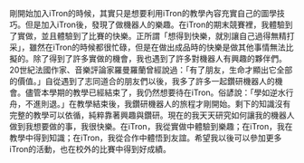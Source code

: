剛開始加入iTron的時候，其實只是想要利用iTron的教學內容充實自己的圖學技巧。但是加入iTron後，發現了做機器人的樂趣。在iTron的期末競賽裡，我體驗到了實做，並且體驗到了比賽的快樂。正所謂「想得到快樂，就別讓自己過得無精打采」，雖然在iTron的時候都很忙碌，但是在做出成品時的快樂是做其他事情無法比擬的。除了得到了許多實做的機會，我也遇到了許多對機器人有興趣的夥伴們。20世紀法國作家、音樂評論家羅曼羅蘭曾經說過：「有了朋友，生命才顯出它全部的價值。」自從遇到了志同道合的朋友們以後，我多了許多一起鑽研機器人的機會。儘管本學期的教學已經結束了，我仍然想要待在iTron。俗諺說：「學如逆水行舟，不進則退。」在教學結束後，我鑽研機器人的旅程才剛開始。剩下的知識沒有完整的教學可以依循，純粹靠著興趣與鑽研。現在的我天天研究如何讓我的機器人做到我想要做的事，我很快樂。在iTron，我從實做中體驗到樂趣；在iTron，我在教學中得到知識；在iTron，我從合作中體悟到友誼。希望我以後可以參加更多iTron的活動，也在校外的比賽中得到好成績。